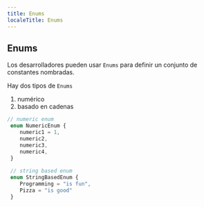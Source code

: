 ```yaml
---
title: Enums
localeTitle: Enums
---
```

## Enums

Los desarrolladores pueden usar `Enums` para definir un conjunto de constantes nombradas.

Hay dos tipos de `Enums`

1.  numérico
2.  basado en cadenas

```typescript
// numeric enum 
 enum NumericEnum { 
    numeric1 = 1, 
    numeric2, 
    numeric3, 
    numeric4, 
 } 
 
 // string based enum 
 enum StringBasedEnum { 
    Programming = "is fun", 
    Pizza = "is good" 
 } 

```